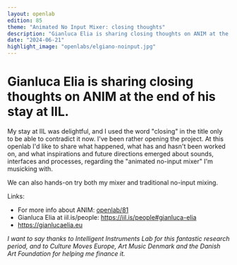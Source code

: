 ```yaml
---
layout: openlab
edition: 85
theme: "Animated No Input Mixer: closing thoughts"
description: "Gianluca Elia is sharing closing thoughts on ANIM at the end of his stay at IIL."
date: "2024-06-21"
highlight_image: "openlabs/elgiano-noinput.jpg"
---
```


<script>
    import CaptionedImage from "../../components/Images/CaptionedImage.svelte"
</script>

<CaptionedImage
    src="openlabs/elgiano-noinput.jpg"
    alt="metastable phase plots from anim" 
    caption="metastable phase plots from anim"/>

# Gianluca Elia is sharing closing thoughts on ANIM at the end of his stay at IIL.

My stay at IIL was delightful, and I used the word "closing" in the title only to be able to contradict it now. I've been rather opening the project. At this openlab I'd like to share what happened, what has and hasn't been worked on, and what inspirations and future directions emerged about sounds, interfaces and processes, regarding the "animated no-input mixer" I'm musicking with.

We can also hands-on try both my mixer and traditional no-input mixing.

Links: 
- For more info about ANIM: [openlab/81](https://iil.is/openlab/81)
- Gianluca Elia at iil.is/people: https://iil.is/people#gianluca-elia
- https://gianlucaelia.eu

_I want to say thanks to Intelligent Instruments Lab for this fantastic research period, and to Culture Moves Europe, Art Music Denmark and the Danish Art Foundation for helping me finance it._
